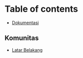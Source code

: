 # Table of contents

* [Dokumentasi](README.md)

## Komunitas

* [Latar Belakang](komunitas/latar-belakang.md)
